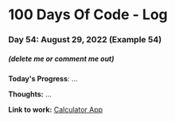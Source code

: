 # 100 Days Of Code - Log

### Day 54: August 29, 2022 (Example 54)
##### (delete me or comment me out)

**Today's Progress**: ...

**Thoughts:** ...

**Link to work:** [Calculator App](https://github.com/username/reponame)
